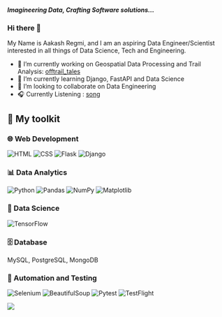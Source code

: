 ##### Imagineering Data, Crafting Software solutions...
### Hi there 👋  
My Name is Aakash Regmi, and I am an aspiring Data Engineer/Scientist interested in all things of Data Science, Tech and Engineering.

- 🔭 I’m currently working on Geospatial Data Processing and Trail Analysis: [offtrail_tales](https://github.com/a-regmi/offtrail_tales)
- 🌱 I’m currently learning Django, FastAPI and Data Science
- 👯 I’m looking to collaborate on Data Engineering
- 🎧 Currently Listening : [song](https://www.youtube.com/watch?v=xvFZjo5PgG0)

## 🔧 My toolkit

### 🌐 Web Development
![HTML](https://img.shields.io/badge/HTML-E34F26?style=for-the-badge&logo=html5&logoColor=white)
![CSS](https://img.shields.io/badge/CSS-1572B6?style=for-the-badge&logo=css3&logoColor=white)
![Flask](https://img.shields.io/badge/Flask-000000?style=for-the-badge&logo=flask) ![Django](https://img.shields.io/badge/Django-092E20?style=for-the-badge&logo=django)

<!-- This is a comment and will not appear in the rendered Markdown 

### 📱 Mobile Dev and testing
React Native, Ionic, Flutter
-->
### 📊 Data Analytics
![Python](https://img.shields.io/badge/Python-3776AB?style=for-the-badge&logo=python&logoColor=white)
![Pandas](https://img.shields.io/badge/Pandas-150458?style=for-the-badge&logo=pandas&logoColor=white)
![NumPy](https://img.shields.io/badge/NumPy-013243?style=for-the-badge&logo=numpy&logoColor=white)
![Matplotlib](https://img.shields.io/badge/Matplotlib-11557C?style=for-the-badge&logo=matplotlib&logoColor=white)

### 🧠 Data Science
![TensorFlow](https://img.shields.io/badge/TensorFlow-FF6F00?style=for-the-badge&logo=tensorflow&logoColor=white)

### 🗄️ Database
MySQL, PostgreSQL, MongoDB

### 🤖 Automation and Testing
![Selenium](https://img.shields.io/badge/Selenium-43B02A?style=for-the-badge&logo=selenium&logoColor=white)
![BeautifulSoup](https://img.shields.io/badge/BeautifulSoup-8B4513?style=for-the-badge&logo=python&logoColor=white)
![Pytest](https://img.shields.io/badge/Pytest-0A9EDC?style=for-the-badge&logo=python&logoColor=white)
![TestFlight](https://img.shields.io/badge/TestFlight-F77F00?style=for-the-badge&logo=apple&logoColor=white)



![](https://komarev.com/ghpvc/?username=aregmi&label=Profile%20views&color=0e75b6&style=social)
